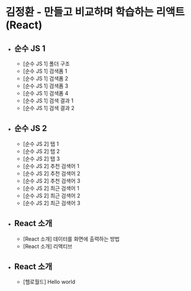 # 김정환 - 만들고 비교하며 학습하는 리액트 (React)
- 순수 JS 1
  - 
  - [순수 JS 1] 폴더 구조
  - [순수 JS 1] 검색폼 1
  - [순수 JS 1] 검색폼 2
  - [순수 JS 1] 검색폼 3
  - [순수 JS 1] 검색폼 4
  - [순수 JS 1] 검색 결과 1
  - [순수 JS 1] 검색 결과 2
- 순수 JS 2
  - 
  - [순수 JS 2] 탭 1
  - [순수 JS 2] 탭 2
  - [순수 JS 2] 탭 3
  - [순수 JS 2] 추천 검색어 1
  - [순수 JS 2] 추천 검색어 2
  - [순수 JS 2] 추천 검색어 3
  - [순수 JS 2] 최근 검색어 1
  - [순수 JS 2] 최근 검색어 2
  - [순수 JS 2] 최근 검색어 3
- React 소개
  - 
  - [React 소개] 데이터를 화면에 출력하는 방법
  - [React 소개] 리액티브
- React 소개
  - 
  - [헬로월드] Hello world
